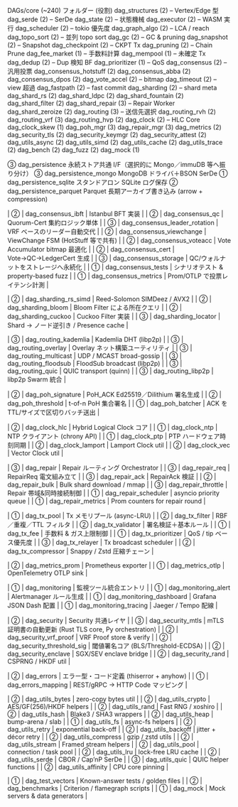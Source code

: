 DAGs/core (~240)
フォルダー (役割)
dag_structures (2) – Vertex/Edge 型
dag_serde (2) – SerDe
dag_state (2) – 状態機械
dag_executor (2) – WASM 実行
dag_scheduler (2) – tokio 優先度
dag_graph_algo (2) – LCA / reach
dag_topo_sort (2) – 並列 topo sort
dag_gc (2) – GC & pruning
dag_snapshot (2) – Snapshot
dag_checkpoint (2) – CKPT Tx
dag_pruning (2) – Chain Prune
dag_fee_market (1) – 手数料計算
dag_mempool (1) – 未確定 Tx
dag_dedup (2) – Dup 検知 BF
dag_prioritizer (1) – QoS
dag_consensus (2) – 汎用投票
dag_consensus_hotstuff (2)
dag_consensus_abba (2)
dag_consensus_dpos (2)
dag_vote_accel (2) – bitmap
dag_timeout (2) – view 超過
dag_fastpath (2) – fast commit
dag_sharding (2) – shard meta
dag_shard_rs (2)
dag_shard_ldpc (2)
dag_shard_fountain (2)
dag_shard_filter (2)
dag_shard_repair (3) – Repair Worker
dag_shard_zeroize (2)
dag_routing (3) – 送信先選択
dag_routing_rvh (2)
dag_routing_vrf (3)
dag_routing_hvp (2)
dag_clock (2) – HLC Core
dag_clock_skew (1)
dag_poh_mgr (3)
dag_repair_mgr (3)
dag_metrics (2)
dag_security_tls (2)
dag_security_keymgr (2)
dag_security_attest (2)
dag_utils_async (2)
dag_utils_simd (2)
dag_utils_cache (2)
dag_utils_trace (2)
dag_bench (2)
dag_fuzz (2)
dag_mock (1)

③	dag_persistence	永続ストア共通 I/F（選択的に Mongo／immuDB 等へ振り分け）
③	dag_persistence_mongo	MongoDB ドライバ＋BSON SerDe
①	dag_persistence_sqlite	スタンドアロン SQLite ログ保存
②	dag_persistence_parquet	Parquet ⻑期アーカイブ書き込み (arrow + compression)

| ② | dag_consensus_ibft | Istanbul BFT 実装 |
| ② | dag_consensus_qc | Quorum-Cert 集約ロジック単体 |
| ③ | dag_consensus_leader_rotation | VRF ベースのリーダー自動交代 |
| ② | dag_consensus_viewchange | ViewChange FSM (HotStuff 等で共有) |
| ② | dag_consensus_voteacc | Vote Accumulator bitmap 最適化 |
| ② | dag_consensus_cert | Vote→QC→LedgerCert 生成 |
| ③ | dag_consensus_storage | QC/ウォルナットをストレージへ永続化 |
| ① | dag_consensus_tests | シナリオテスト & property-based fuzz |
| ① | dag_consensus_metrics | Prom/OTLP で投票レイテンシ計測 |

| ② | dag_sharding_rs_simd | Reed-Solomon SIMDeez / AVX2 |
| ② | dag_sharding_bloom | Bloom Filter による所在クエリ |
| ② | dag_sharding_cuckoo | Cuckoo Filter 実装 |
| ③ | dag_sharding_locator | Shard → ノード逆引き / Presence cache |

| ③ | dag_routing_kademlia | Kademlia DHT (libp2p) |
| ③ | dag_routing_overlay | Overlay ネット構築ユーティリティ |
| ③ | dag_routing_multicast | UDP / MCAST broad-gossip |
| ③ | dag_routing_floodsub | FloodSub broadcast (libp2p) |
| ③ | dag_routing_quic | QUIC transport (quinn) |
| ③ | dag_routing_libp2p | libp2p Swarm 統合 |

| ② | dag_poh_signature | PoH_ACK Ed25519／Dilithium 署名生成 |
| ② | dag_poh_threshold | t-of-n PoH 集合署名 |
| ① | dag_poh_batcher | ACK を TTL/サイズで区切りバッチ送出 |

| ② | dag_clock_hlc | Hybrid Logical Clock コア |
| ① | dag_clock_ntp | NTP クライアント (chrony API) |
| ① | dag_clock_ptp | PTP ハードウェア時刻同期 |
| ② | dag_clock_lamport | Lamport Clock util |
| ② | dag_clock_vec | Vector Clock util |

| ③ | dag_repair | Repair ルーティング Orchestrator |
| ③ | dag_repair_req | RepairReq 電文組み立て |
| ③ | dag_repair_ack | RepairAck 検証 |
| ② | dag_repair_bulk | Bulk shard download / mmap |
| ③ | dag_repair_throttle | Repair 帯域&同時接続制御 |
| ① | dag_repair_scheduler | asyncio priority queue |
| ① | dag_repair_metrics | Prom counters for repair round |

| ① | dag_tx_pool | Tx メモリプール (async-LRU) |
| ② | dag_tx_filter | RBF／重複／TTL フィルタ |
| ② | dag_tx_validator | 署名検証＋基本ルール |
| ① | dag_tx_fee | 手数料 & ガス上限制御 |
| ① | dag_tx_prioritizer | QoS / tip ベース優先度 |
| ③ | dag_tx_relayer | Tx broadcast scheduler |
| ② | dag_tx_compressor | Snappy / Zstd 圧縮チェーン |

| ② | dag_metrics_prom | Prometheus exporter |
| ① | dag_metrics_otlp | OpenTelemetry OTLP sink |

| ① | dag_monitoring | 監視ツール統合エントリ |
| ① | dag_monitoring_alert | Alertmanager ルール生成 |
| ① | dag_monitoring_dashboard | Grafana JSON Dash 配置 |
| ① | dag_monitoring_tracing | Jaeger / Tempo 配線 |

| ② | dag_security | Security 共通レイヤ |
| ③ | dag_security_mtls | mTLS 証明書の自動更新 (Rust TLS core, Py orchestration) |
| ② | dag_security_vrf_proof | VRF Proof store & verify |
| ② | dag_security_threshold_sig | 閾値署名コア (BLS/Threshold-ECDSA) |
| ② | dag_security_enclave | SGX/SEV enclave bridge |
| ② | dag_security_rand | CSPRNG / HKDF util |

| ② | dag_errors | エラー型・コード定義 (thiserror + anyhow) |
| ① | dag_errors_mapping | REST/gRPC → HTTP Code マッピング |

| ② | dag_utils_bytes | zero-copy bytes util |
| ② | dag_utils_crypto | AES/GF(256)/HKDF helpers |
| ② | dag_utils_rand | Fast RNG / xoshiro |
| ② | dag_utils_hash | Blake3 / SHA3 wrappers |
| ② | dag_utils_heap | bump-arena / slab |
| ① | dag_utils_fs | async-fs helpers |
| ② | dag_utils_retry | exponential back-off |
| ② | dag_utils_backoff | jitter + décor retry |
| ② | dag_utils_compress | gzip / zstd utils |
| ② | dag_utils_stream | Framed stream helpers |
| ② | dag_utils_pool | connection / task pool |
| ② | dag_utils_lru | lock-free LRU cache |
| ② | dag_utils_serde | CBOR / Cap’nP SerDe |
| ③ | dag_utils_quic | QUIC helper functions |
| ② | dag_utils_affinity | CPU core pinning |

| ① | dag_test_vectors | Known-answer tests / golden files |
| ② | dag_benchmarks | Criterion / flamegraph scripts |
| ① | dag_mock | Mock servers & data generators |
